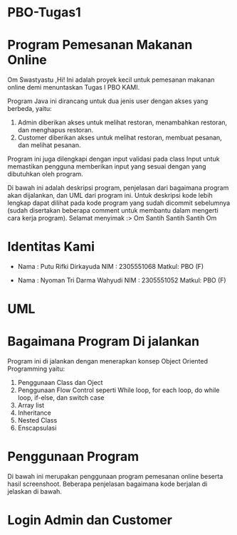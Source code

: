 # PBO-Tugas1

# Program Pemesanan Makanan Online
Om Swastyastu ,Hi! Ini adalah proyek kecil untuk pemesanan makanan online demi menuntaskan Tugas I PBO KAMI.

Program Java ini dirancang untuk dua jenis user dengan akses yang berbeda, yaitu:
1. Admin diberikan akses untuk melihat restoran, menambahkan restoran, dan menghapus restoran.
2. Customer diberikan akses untuk melihat restoran, membuat pesanan, dan melihat pesanan.

Program ini juga dilengkapi dengan input validasi pada class Input untuk memastikan pengguna memberikan input yang sesuai dengan yang dibutuhkan oleh program.

Di bawah ini adalah deskripsi program, penjelasan dari bagaimana program akan dijalankan, dan UML dari program ini. Untuk deskripsi kode lebih lengkap dapat dilihat pada kode program yang sudah dicommit sebelumnya (sudah disertakan beberapa comment untuk membantu dalam mengerti cara kerja program). Selamat menyimak :>
Om Santih Santih Santih Om

# Identitas Kami
* Nama  : Putu Rifki Dirkayuda
  NIM   : 2305551068
  Matkul: PBO (F)

* Nama  : Nyoman Tri Darma Wahyudi
  NIM   : 2305551052
  Matkul: PBO (F)

# UML

# Bagaimana Program Di jalankan
Program ini di jalankan dengan menerapkan konsep Object Oriented Programming yaitu:
1. Penggunaan Class dan Oject
2. Penggunaan Flow Control seperti While loop, for each loop, do while loop, if-else, dan switch case
3. Array list
4. Inheritance
5. Nested Class
6. Enscapsulasi

# Penggunaan Program
Di bawah ini merupakan penggunaan program pemesanan online beserta hasil screenshoot. Beberapa penjelasan bagaimana kode berjalan di jelaskan di bawah.
# Login Admin dan Customer



